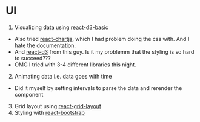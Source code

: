 # UI

1. Visualizing data using [react-d3-basic](https://github.com/react-d3/react-d3-basic)
 - Also tried [react-chartjs](https://github.com/reactjs/react-chartjs), which I had problem doing the css with. And I hate the documentation.
 - And [react-d3](https://github.com/esbullington/react-d3) from this guy. Is it my problemm that the styling is so hard to succeed???
 - OMG I tried with 3-4 different libraries this night.
2. Animating data i.e. data goes with time
 - Did it myself by setting intervals to parse the data and rerender the component
3. Grid layout using [react-grid-layout](https://github.com/STRML/react-grid-layout#features)
4. Styling with [react-bootstrap](https://react-bootstrap.github.io/components.html)
